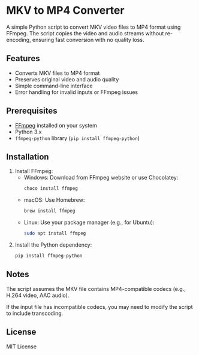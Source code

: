 # MKV to MP4 Converter

A simple Python script to convert MKV video files to MP4 format using FFmpeg. The script copies the video and audio streams without re-encoding, ensuring fast conversion with no quality loss.

## Features
- Converts MKV files to MP4 format
- Preserves original video and audio quality
- Simple command-line interface
- Error handling for invalid inputs or FFmpeg issues

## Prerequisites
- [FFmpeg](https://ffmpeg.org/download.html) installed on your system
- Python 3.x
- `ffmpeg-python` library (`pip install ffmpeg-python`)

## Installation
1. Install FFmpeg:
   - Windows: Download from FFmpeg website or use Chocolatey:
     ```bash
     choco install ffmpeg
     ```
   - macOS: Use Homebrew:
     ```bash
     brew install ffmpeg
     ```
   - Linux: Use your package manager (e.g., for Ubuntu):
     ```bash
     sudo apt install ffmpeg
     ```
2. Install the Python dependency:
   ```bash
   pip install ffmpeg-python
   ```
   
## Notes

The script assumes the MKV file contains MP4-compatible codecs (e.g., H.264 video, AAC audio).

If the input file has incompatible codecs, you may need to modify the script to include transcoding.

## License

MIT License

   
